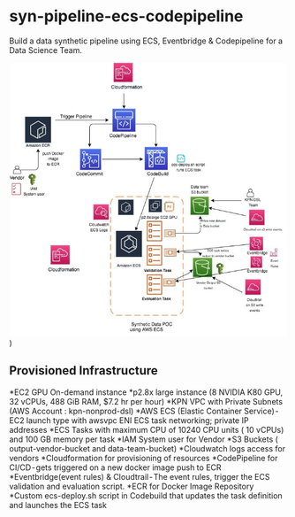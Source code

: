 # syn-pipeline-ecs-codepipeline
Build a data synthetic pipeline using ECS, Eventbridge &amp; Codepipeline for a Data Science Team.


![Synthetic data pipeline ECS](./KPN_Data_POC.jpg))


## Provisioned Infrastructure

*EC2 GPU On-demand instance
*p2.8x large instance (8 NVIDIA K80 GPU, 32 vCPUs, 488 GiB RAM, $7.2 hr per hour)
*KPN VPC with Private Subnets (AWS Account : kpn-nonprod-dsl)
*AWS ECS (Elastic Container Service) - EC2 launch type with awsvpc ENI ECS task networking; private IP addresses
*ECS Tasks with maximum CPU of 10240 CPU units ( 10 vCPUs) and 100 GB memory per task
*IAM System user for Vendor
*S3 Buckets ( output-vendor-bucket and data-team-bucket)
*Cloudwatch logs access for vendors
*Cloudformation for provisioning of resources
*CodePipeline for CI/CD - gets triggered on a new docker image push to ECR
*Eventbridge(event rules) & Cloudtrail - The event rules, trigger the ECS validation and evaluation script.
*ECR for Docker Image Repository
*Custom ecs-deploy.sh script in Codebuild that updates the task definition and launches the ECS task